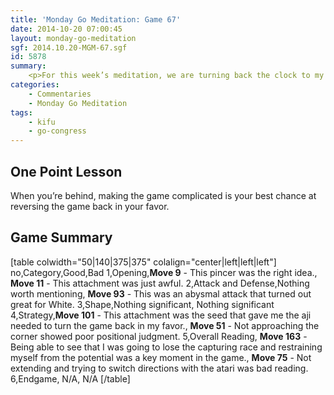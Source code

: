 ```yaml
---
title: 'Monday Go Meditation: Game 67'
date: 2014-10-20 07:00:45
layout: monday-go-meditation
sgf: 2014.10.20-MGM-67.sgf
id: 5878
summary:
	<p>For this week’s meditation, we are turning back the clock to my first game at the <a href="/2014/09/24/go-congress-2014-prelude/">Go Congress 2014 — Prelude</a>! For those who need a refresher, this game was from the day I arrived in New York and was asked to play a match while we were waiting for people to arrive. It’s a fun game that shows just how you can find the opportunity to reverse a game if you’re willing to roll up your sleeves and complicate things. Hope you enjoy this game!</p>
categories:
	- Commentaries
	- Monday Go Meditation
tags:
	- kifu
	- go-congress
---
```


## One Point Lesson

When you’re behind, making the game complicated is your best chance at reversing the game back in your favor.

## Game Summary

[table colwidth="50|140|375|375" colalign="center|left|left|left"]
no,Category,Good,Bad
1,Opening,**Move 9** - This pincer was the right idea., **Move 11** - This attachment was just awful.
2,Attack and Defense,Nothing worth mentioning, **Move 93** - This was an abysmal attack that turned out great for White.
3,Shape,Nothing significant, Nothing significant
4,Strategy,**Move 101** - This attachment was the seed that gave me the aji needed to turn the game back in my favor., **Move 51** - Not approaching the corner showed poor positional judgment.
5,Overall Reading, **Move 163** - Being able to see that I was going to lose the capturing race and restraining myself from the potential was a key moment in the game., **Move 75** - Not extending and trying to switch directions with the atari was bad reading.
6,Endgame, N/A, N/A
[/table]